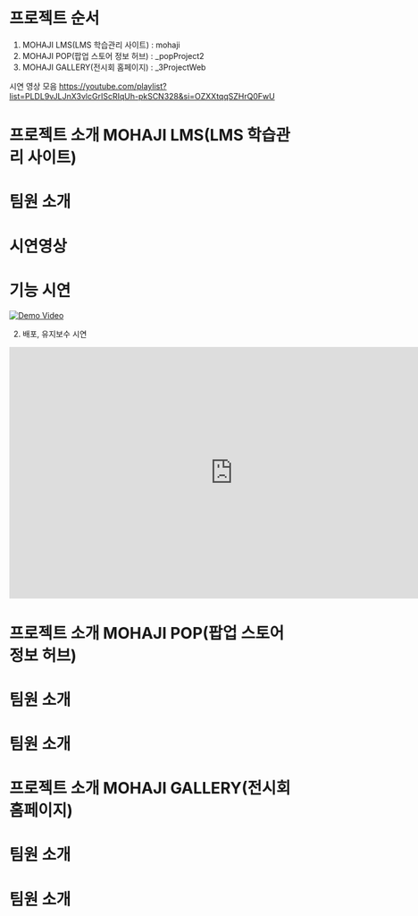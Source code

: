 # 프로젝트 순서

1. MOHAJI LMS(LMS 학습관리 사이트) : mohaji
2. MOHAJI POP(팝업 스토어 정보 허브) : _popProject2
3. MOHAJI GALLERY(전시회 홈페이지) : _3ProjectWeb

시연 영상 모음
https://youtube.com/playlist?list=PLDL9vJLJnX3vlcGrIScRIqUh-pkSCN328&si=OZXXtqqSZHrQ0FwU


# 프로젝트 소개 MOHAJI LMS(LMS 학습관리 사이트)

# 팀원 소개 

# 시연영상

# 기능 시연

[![Demo Video](https://img.youtube.com/vi/9C7uTpKkMok/0.jpg)](https://www.youtube.com/watch?v=9C7uTpKkMok)


2. 배포, 유지보수 시연
<p align="center">
  <iframe width="800" height="450" src="https://www.youtube.com/embed/dQw4w9WgXcQ" frameborder="0" allowfullscreen></iframe>
</p>


# 프로젝트 소개 MOHAJI POP(팝업 스토어 정보 허브)

# 팀원 소개 

# 팀원 소개 


# 프로젝트 소개 MOHAJI GALLERY(전시회 홈페이지)

# 팀원 소개 

# 팀원 소개 






